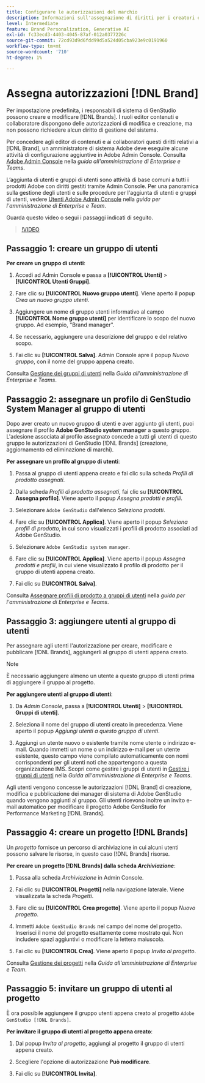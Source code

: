 ```yaml
---
title: Configurare le autorizzazioni del marchio
description: Informazioni sull'assegnazione di diritti per i creatori e gli editor di GenStudio for Performance Marketing [!DNL Brand] .
level: Intermediate
feature: Brand Personalization, Generative AI
exl-id: fc33ecd3-4403-4045-87af-012a0377226c
source-git-commit: 72cd93d9d6fdd99d5a524d05cba923e9c0191960
workflow-type: tm+mt
source-wordcount: '710'
ht-degree: 1%

---
```


# Assegna autorizzazioni [!DNL Brand]

Per impostazione predefinita, i responsabili di sistema di GenStudio possono creare e modificare [!DNL Brands]. I ruoli editor contenuti e collaboratore dispongono delle autorizzazioni di modifica e creazione, ma non possono richiedere alcun diritto di gestione del sistema.

Per concedere agli editor di contenuti e ai collaboratori questi diritti relativi a [!DNL Brand], un amministratore di sistema Adobe deve eseguire alcune attività di configurazione aggiuntive in Adobe Admin Console. Consulta [Adobe Admin Console](https://helpx.adobe.com/enterprise/using/admin-console.html#Overview) nella _guida all&#39;amministrazione di Enterprise e Teams_.

L’aggiunta di utenti e gruppi di utenti sono attività di base comuni a tutti i prodotti Adobe con diritti gestiti tramite Admin Console. Per una panoramica sulla gestione degli utenti e sulle procedure per l&#39;aggiunta di utenti e gruppi di utenti, vedere [Utenti Adobe Admin Console](https://helpx.adobe.com/it/enterprise/using/users.html) nella _guida per l&#39;amministrazione di Enterprise e Team_.

Guarda questo video o segui i passaggi indicati di seguito.

>[!VIDEO](https://video.tv.adobe.com/v/3474996?learn=on&enablevpops)

## Passaggio 1: creare un gruppo di utenti

**Per creare un gruppo di utenti**:

1. Accedi ad Admin Console e passa a **[!UICONTROL Utenti]** > **[!UICONTROL Utenti Gruppi]**.

1. Fare clic su **[!UICONTROL Nuovo gruppo utenti]**. Viene aperto il popup _Crea un nuovo gruppo utenti_.

1. Aggiungere un nome di gruppo utenti informativo al campo **[!UICONTROL Nome gruppo utenti]** per identificare lo scopo del nuovo gruppo. Ad esempio, &quot;Brand manager&quot;.

1. Se necessario, aggiungere una descrizione del gruppo e del relativo scopo.

1. Fai clic su **[!UICONTROL Salva]**. Admin Console apre il popup _Nuovo gruppo_, con il nome del gruppo appena creato.

Consulta [Gestione dei gruppi di utenti](https://helpx.adobe.com/it/enterprise/using/user-groups.html) nella _Guida all&#39;amministrazione di Enterprise e Teams_.

## Passaggio 2: assegnare un profilo di GenStudio System Manager al gruppo di utenti

Dopo aver creato un nuovo gruppo di utenti e aver aggiunto gli utenti, puoi assegnare il profilo **Adobe GenStudio system manager** a questo gruppo. L&#39;adesione associata al profilo assegnato concede a tutti gli utenti di questo gruppo le autorizzazioni di GenStudio [!DNL Brands] (creazione, aggiornamento ed eliminazione di marchi).

**Per assegnare un profilo al gruppo di utenti**:

1. Passa al gruppo di utenti appena creato e fai clic sulla scheda _Profili di prodotto assegnati_.

1. Dalla scheda _Profili di prodotto assegnati_, fai clic su **[!UICONTROL Assegna profilo]**. Viene aperto il popup _Assegna prodotti e profili_.

1. Selezionare `Adobe GenStudio` dall&#39;elenco _Seleziona prodotti_.

1. Fare clic su **[!UICONTROL Applica]**. Viene aperto il popup _Seleziona profili di prodotto_, in cui sono visualizzati i profili di prodotto associati ad Adobe GenStudio.

1. Selezionare `Adobe GenStudio system manager`.

1. Fare clic su **[!UICONTROL Applica]**. Viene aperto il popup _Assegna prodotti e profili_, in cui viene visualizzato il profilo di prodotto per il gruppo di utenti appena creato.

1. Fai clic su **[!UICONTROL Salva]**.

Consulta [Assegnare profili di prodotto a gruppi di utenti](https://helpx.adobe.com/it/enterprise/using/user-groups.html) nella _guida per l&#39;amministrazione di Enterprise e Teams_.

## Passaggio 3: aggiungere utenti al gruppo di utenti

Per assegnare agli utenti l&#39;autorizzazione per creare, modificare e pubblicare [!DNL Brands], aggiungerli al gruppo di utenti appena creato.

>[!NOTE]
>
>È necessario aggiungere almeno un utente a questo gruppo di utenti prima di aggiungere il gruppo al progetto.

**Per aggiungere utenti al gruppo di utenti**:

1. Da _Admin Console_, passa a **[!UICONTROL Utenti]** > **[!UICONTROL Gruppi di utenti]**.

1. Seleziona il nome del gruppo di utenti creato in precedenza. Viene aperto il popup _Aggiungi utenti a questo gruppo di utenti_.

1. Aggiungi un utente nuovo o esistente tramite nome utente o indirizzo e-mail. Quando immetti un nome o un indirizzo e-mail per un utente esistente, questo campo viene compilato automaticamente con nomi corrispondenti per gli utenti noti che appartengono a questa organizzazione IMS. Scopri come gestire i gruppi di utenti in [Gestire i gruppi di utenti](https://helpx.adobe.com/it/enterprise/using/user-groups.html) nella _Guida all&#39;amministrazione di Enterprise e Teams_.

Agli utenti vengono concesse le autorizzazioni [!DNL Brand] di creazione, modifica e pubblicazione dei manager di sistema di Adobe GenStudio quando vengono aggiunti al gruppo. Gli utenti ricevono inoltre un invito e-mail automatico per modificare il progetto Adobe GenStudio for Performance Marketing [!DNL Brands].

## Passaggio 4: creare un progetto [!DNL Brands]

Un _progetto_ fornisce un percorso di archiviazione in cui alcuni utenti possono salvare le risorse, in questo caso [!DNL Brands] risorse.

**Per creare un progetto [!DNL Brands] dalla scheda _Archiviazione_**:

1. Passa alla scheda _Archiviazione_ in Admin Console.

1. Fai clic su **[!UICONTROL Progetti]** nella navigazione laterale. Viene visualizzata la scheda _Progetti_.

1. Fare clic su **[!UICONTROL Crea progetto]**. Viene aperto il popup _Nuovo progetto_.

1. Immetti `Adobe GenStudio Brands` nel campo del nome del progetto. Inserisci il nome del progetto esattamente come mostrato qui. Non includere spazi aggiuntivi o modificare la lettera maiuscola.

1. Fai clic su **[!UICONTROL Crea]**. Viene aperto il popup _Invita al progetto_.

Consulta [Gestione dei progetti](https://helpx.adobe.com/enterprise/using/projects-in-business-storage.html) nella _Guida all&#39;amministrazione di Enterprise e Team_.

## Passaggio 5: invitare un gruppo di utenti al progetto

È ora possibile aggiungere il gruppo utenti appena creato al progetto `Adobe GenStudio [!DNL Brands]`.

**Per invitare il gruppo di utenti al progetto appena creato**:

1. Dal popup _Invita al progetto_, aggiungi al progetto il gruppo di utenti appena creato.

1. Scegliere l&#39;opzione di autorizzazione **Può modificare**.

1. Fai clic su **[!UICONTROL Invita]**.
